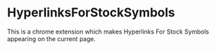 # HyperlinksForStockSymbols
This is a chrome extension which makes Hyperlinks For Stock Symbols appearing on the current page.
